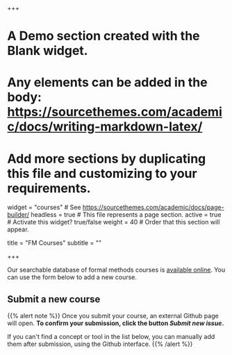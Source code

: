 +++
# A Demo section created with the Blank widget.
# Any elements can be added in the body: https://sourcethemes.com/academic/docs/writing-markdown-latex/
# Add more sections by duplicating this file and customizing to your requirements.

widget = "courses"  # See https://sourcethemes.com/academic/docs/page-builder/
headless = true  # This file represents a page section.
active = true  # Activate this widget? true/false
weight = 40  # Order that this section will appear.

title = "FM Courses"
subtitle = ""

+++

Our searchable database of formal methods courses is [available online](https://fme-teaching.github.io/courses).
You can use the form below to add a new course.

## Submit a new course
{{% alert note %}}
Once you submit your course, an external Github page will open.
**To confirm your submission, click the button *Submit
new issue*.**

If you can't find a concept or tool in the list below, you can manually add
them after submission, using the Github interface.
{{% /alert %}}

